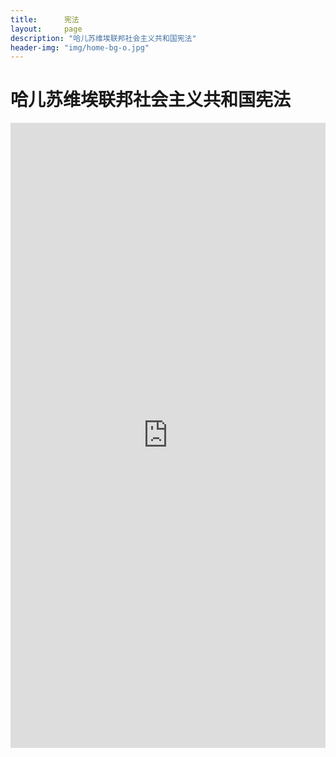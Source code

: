 ```yaml
---
title:      宪法
layout:     page
description: "哈儿苏维埃联邦社会主义共和国宪法"
header-img: "img/home-bg-o.jpg"
---
```


# 哈儿苏维埃联邦社会主义共和国宪法

<embed src="https://www.khayer.cn/files/Konstintutsiya_HSFSR.pdf" width="100%" height="1000px">
